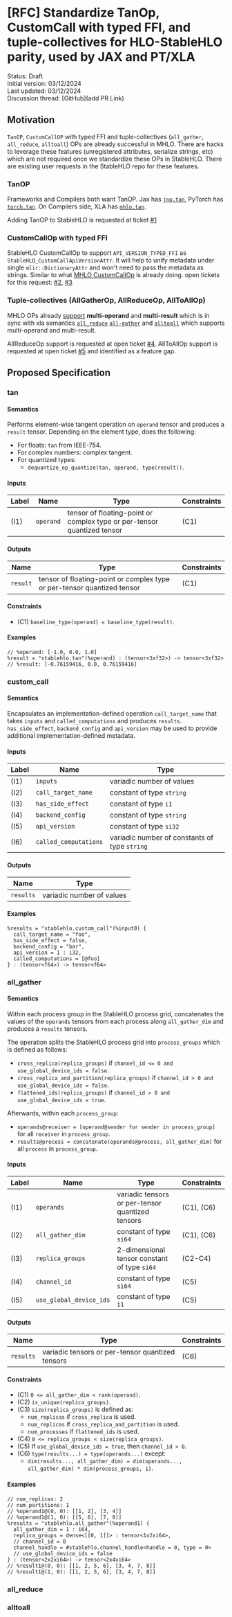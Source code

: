 # [RFC] Standardize TanOp, CustomCall with typed FFI, and tuple-collectives for HLO-StableHLO parity, used by JAX and PT/XLA
Status: Draft<br/>
Initial version: 03/12/2024<br/>
Last updated: 03/12/2024<br/>
Discussion thread: [GitHub](add PR Link)

## Motivation

`TanOP`, `CustomCallOP` with typed FFI and tuple-collectives (`all_gather`, `all_reduce`, `alltoall`) OPs are already successful in MHLO. There are hacks to leverage these features (unregistered attributes, serialize strings, etc) which are not required once we standardize these OPs in StableHLO. There are existing user requests in the StableHLO repo for these features.

### TanOP

Frameworks and Compilers both want TanOP.
Jax has [`jnp.tan`](https://jax.readthedocs.io/en/latest/_autosummary/jax.numpy.tan.html), PyTorch has [`torch.tan`](https://pytorch.org/docs/stable/generated/torch.tan.html). On Compilers side, XLA has [`mhlo.tan`](https://github.com/tensorflow/mlir-hlo/blob/master/mhlo/IR/hlo_ops.td#L633).

Adding TanOP to StableHLO is requested at ticket [#1](https://github.com/openxla/stablehlo/issues/1358)

### CustomCallOp with typed FFI

StableHLO CustomCallOp to support `API_VERSION_TYPED_FFI` as `StableHLO_CustomCallApiVersionAttr`. It will help to unify metadata under single `mlir::DictionaryAttr` and won't need to pass the metadata as strings. Similar to what [MHLO CustomCallOp](https://github.com/tensorflow/mlir-hlo/blob/master/mhlo/IR/hlo_ops.td#L2483) is already doing. 
open tickets for this request: [#2](https://github.com/openxla/stablehlo/issues/637), [#3](https://github.com/openxla/stablehlo/issues/741)

### Tuple-collectives (AllGatherOp, AllReduceOp, AllToAllOp)

MHLO OPs already [support](https://github.com/tensorflow/mlir-hlo/blob/master/mhlo/IR/hlo_ops.td) **multi-operand** and **multi-result** which is in sync with xla semantics [`all_reduce`](https://openxla.org/xla/operation_semantics#allreduce) [`all-gather`](https://openxla.org/xla/operation_semantics#allgather) and [`alltoall`](https://openxla.org/xla/operation_semantics#alltoall) which supports multi-operand and multi-result.

AllReduceOp support is requested at open ticket [#4](https://github.com/openxla/stablehlo/issues/1370).
AllToAllOp support is requested at open ticket [#5](https://github.com/openxla/stablehlo/issues/574) and identified as a feature gap.


## Proposed Specification

### tan

#### Semantics

Performs element-wise tangent operation on `operand` tensor and
produces a `result` tensor. Depending on the element type, does the following:

* For floats: `tan` from IEEE-754.
* For complex numbers: complex tangent.
* For quantized types:
  * `dequantize_op_quantize(tan, operand, type(result))`.

#### Inputs

| Label | Name      | Type                                                                    | Constraints |
|-------|-----------|-------------------------------------------------------------------------|-------------|
| (I1)  | `operand` | tensor of floating-point or complex type or per-tensor quantized tensor | (C1)        |

#### Outputs

| Name     | Type                                                                    | Constraints |
|----------|-------------------------------------------------------------------------|-------------|
| `result` | tensor of floating-point or complex type or per-tensor quantized tensor | (C1)        |

#### Constraints

* (C1) `baseline_type(operand) = baseline_type(result)`.

#### Examples

```mlir
// %operand: [-1.0, 0.0, 1.0]
%result = "stablehlo.tan"(%operand) : (tensor<3xf32>) -> tensor<3xf32>
// %result: [-0.76159416, 0.0, 0.76159416]
```



### custom_call

#### Semantics

Encapsulates an implementation-defined operation `call_target_name` that takes
`inputs` and `called_computations` and produces `results`. `has_side_effect`,
`backend_config` and `api_version` may be used to provide additional
implementation-defined metadata.

#### Inputs

| Label | Name                  | Type                                          |
|-------|-----------------------|-----------------------------------------------|
| (I1)  | `inputs`              | variadic number of values                     |
| (I2)  | `call_target_name`    | constant of type `string`                     |
| (I3)  | `has_side_effect`     | constant of type `i1`                         |
| (I4)  | `backend_config`      | constant of type `string`                     |
| (I5)  | `api_version`         | constant of type `si32`                       |
| (I6)  | `called_computations` | variadic number of constants of type `string` |

#### Outputs

| Name      | Type                      |
|-----------|---------------------------|
| `results` | variadic number of values |

#### Examples

```mlir
%results = "stablehlo.custom_call"(%input0) {
  call_target_name = "foo",
  has_side_effect = false,
  backend_config = "bar",
  api_version = 1 : i32,
  called_computations = [@foo]
} : (tensor<f64>) -> tensor<f64>
```



### all_gather

#### Semantics

Within each process group in the StableHLO process grid, concatenates the values
of the `operands` tensors from each process along `all_gather_dim` and produces a
`results` tensors.

The operation splits the StableHLO process grid into `process_groups` which is
defined as follows:

* `cross_replica(replica_groups)`
  if `channel_id <= 0 and use_global_device_ids = false`.
* `cross_replica_and_partition(replica_groups)`
  if `channel_id > 0 and use_global_device_ids = false`.
* `flattened_ids(replica_groups)`
  if `channel_id > 0 and use_global_device_ids = true`.

Afterwards, within each `process_group`:

* `operands@receiver = [operand@sender for sender in process_group]` for all
  `receiver` in `process_group`.
* `results@process = concatenate(operands@process, all_gather_dim)` for all
  `process` in `process_group`.

#### Inputs

| Label | Name                    | Type                                         | Constraints |
|-------|-------------------------|----------------------------------------------|-------------|
| (I1)  | `operands`               | variadic tensors or per-tensor quantized tensors        | (C1), (C6)  |
| (I2)  | `all_gather_dim`        | constant of type `si64`                      | (C1), (C6)  |
| (I3)  | `replica_groups`        | 2-dimensional tensor constant of type `si64` | (C2-C4)     |
| (I4)  | `channel_id`            | constant of type `si64`                      | (C5)        |
| (I5)  | `use_global_device_ids` | constant of type `i1`                        | (C5)        |

#### Outputs

| Name     | Type                                  | Constraints |
|----------|---------------------------------------|-------------|
| `results` | variadic tensors or per-tensor quantized tensors | (C6)        |

#### Constraints

* (C1) `0 <= all_gather_dim < rank(operand)`.
* (C2) `is_unique(replica_groups)`.
* (C3) `size(replica_groups)` is defined as:
  * `num_replicas` if `cross_replica` is used.
  * `num_replicas` if `cross_replica_and_partition` is used.
  * `num_processes` if `flattened_ids` is used.
* (C4) `0 <= replica_groups < size(replica_groups)`.
* (C5) If `use_global_device_ids = true`, then `channel_id > 0`.
* (C6) `type(results...) = type(operands...)` except:
  * `dim(results..., all_gather_dim) =
    dim(operands..., all_gather_dim) * dim(process_groups, 1)`.

#### Examples

```mlir
// num_replicas: 2
// num_partitions: 1
// %operand1@(0, 0): [[1, 2], [3, 4]]
// %operand1@(1, 0): [[5, 6], [7, 8]]
%results = "stablehlo.all_gather"(%operand1) {
  all_gather_dim = 1 : i64,
  replica_groups = dense<[[0, 1]]> : tensor<1x2xi64>,
  // channel_id = 0
  channel_handle = #stablehlo.channel_handle<handle = 0, type = 0>
  // use_global_device_ids = false
} : (tensor<2x2xi64>) -> tensor<2x4xi64>
// %result1@(0, 0): [[1, 2, 5, 6], [3, 4, 7, 8]]
// %result1@(1, 0): [[1, 2, 5, 6], [3, 4, 7, 8]]
```

### all_reduce


### alltoall
